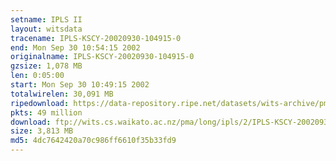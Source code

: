 ```yaml
---
setname: IPLS II
layout: witsdata
tracename: IPLS-KSCY-20020930-104915-0
end: Mon Sep 30 10:54:15 2002
originalname: IPLS-KSCY-20020930-104915-0
gzsize: 1,078 MB
len: 0:05:00
start: Mon Sep 30 10:49:15 2002
totalwirelen: 30,091 MB
ripedownload: https://data-repository.ripe.net/datasets/wits-archive/pma/long/ipls/2/IPLS-KSCY-20020930-104915-0.gz
pkts: 49 million
download: ftp://wits.cs.waikato.ac.nz/pma/long/ipls/2/IPLS-KSCY-20020930-104915-0.gz
size: 3,813 MB
md5: 4dc7642420a70c986ff6610f35b33fd9
---
```

